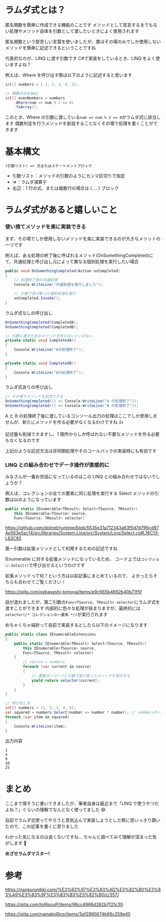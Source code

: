 # ラムダ式とは？

匿名関数を簡単に作成できる機能のことです
メソッドとして宣言するまでもない処理やメソッド自体を引数として渡したいときによく使用されます

匿名関数という堅苦しい言葉を使いましたが、要はその場のみでしか使用しないメソッドを簡単に記述できるということですね

代表的なのが、LINQ に渡す引数です
C#で実装をしているとき、LINQ をよく使いますよね？

例えば、Where を呼び出す際は以下のように記述すると思います

```c#
int[] numbers = [ 1, 2, 3, 4, 5];

// 偶数のみを抽出
int[] evenNumbers = numbers
    .Where(num => num % 2 == 0)
    .ToArray();
```

このとき、Where の引数に渡している`num => num % 2 == 0`がラムダ式に該当します
偶数判定を行うメソッドを新設することなくその場で処理を書くことができます

# 基本構文

```
(引数リスト) => 式またはステートメントブロック
```

- 引数リスト：メソッドの引数のようにカンマ区切りで指定
- =>：ラムダ演算子
- 右辺：1 行の式、または複数行の場合は { ... } ブロック

# ラムダ式があると嬉しいこと

### 使い捨てメソッドを楽に実装できる

まず、その場でしか使用しないメソッドを楽に実装できるのが大きなメリットの一つです

例えば、ある処理の終了後に呼ばれるメソッド(OnSomethingCompleted)にて、共通処理と呼び出し元によって異なる個別処理を実行したい場合

```c#
public void OnSomethingCompleted(Action onCompleted)
{
    // 処理終了後の共通処理
    Console.WriteLine("共通処理を実行しました");

    // 引数で受け取った個別処理を実行
    onCompleted.Invoke();
}
```

ラムダ式なしの呼び出し

```c#
OnSomethingCompleted(CompletedA);
OnSomethingCompleted(CompletedB);

// 引数に渡すためのメソッドを作らないといけない
private static void CompletedA()
{
    Console.WriteLine("Aの処理終了");
}

private static void CompletedB()
{
    Console.WriteLine("Bの処理終了");
}
```

ラムダ式ありの呼び出し

```c#
// その場でメソッドを記述できる
OnSomethingCompleted(() => Console.WriteLine("A の処理終了"));
OnSomethingCompleted(() => Console.WriteLine("B の処理終了"));
```

A と B の処理終了後に渡しているコンソール出力の処理はここでしか使用しませんが、新たにメソッドを作る必要がなくなるわけですね 👍

記述量も削減できますし、1 箇所からしか呼ばれない不要なメソッドを作る必要もなくなるのです

上記のような記述方法は非同期処理やそのコールバックの実装時にも有効です

### LINQ との組み合わせでデータ操作が直感的に

みなさんが一番お世話になっているのはこの LINQ との組み合わせではないでしょうか？

例えば、コレクションの全ての要素に同じ処理を実行する Select メソッドの引数は以のようになっています

```c#
public static IEnumerable<TResult> Select<TSource, TResult>(
    this IEnumerable<TSource> source,
    Func<TSource, TResult> selector)
```

https://github.com/dotnet/runtime/blob/5535e31a712343a63f5d7d796cd874e563e5ac14/src/libraries/System.Linq/src/System/Linq/Select.cs#L16C13-L63C85

第一引数は拡張メソッドとして利用するための記述ですね

IEnumerable<T> に対する拡張メソッドになっているため、
コード上では`コレクション.Select()`で呼び出せるというわけです

拡張メソッドって何？という方は以前記事にまとめているので、
よかったらそちらも合わせてご覧ください！

https://qiita.com/sebayashi-tomoya/items/e9c665b4692b40b71f5f

話が逸れましたが、第二引数の`Func<TSource, TResult> selector`にラムダ式を渡すことができます
内部的に色々な処理が挟まりますが、最終的には`selector(/* コレクションの一要素 */)`が実行されます

めちゃくちゃ端折って自前で実装するとしたら以下のイメージになります

```c#
public static class IEnumerableExtensions
{
    public static IEnumerable<TResult> Select<TSource, TResult>(
        this IEnumerable<TSource> source,
        Func<TSource, TResult> selector)
    {
        // source = numbers
        foreach (var current in source)
        {
            // 要素の一つ一つに引数で受け取ったメソッドを実行する
            yield return selector(current);
        }
    }
}

// 呼び出し元
int[] numbers = [1, 2, 3, 4, 5];
var squared = numbers.Select(number => number * number); // numbersの一要素を引数として2乗処理を実行する
foreach (var item in squared)
{
    Console.WriteLine(item);
}
```

出力内容

```terminal
1
4
9
16
25
```

# まとめ

ここまで偉そうに書いてきましたが、筆者自身は最近まで「LINQ で使うやつだよね？」ぐらいの理解でなんとなく使ってました 😅

自前でラムダ式使ってやろうと意気込んで実装しようとした際に思いっきり躓いたので、この記事を書くに至りました

わかった気になるのは良くないですね…
ちゃんと調べてみて理解が深まった気がします 💪

**めざせラムダマスター!**

# 参考

https://nankurunikki.com/%E3%83%97%E3%83%AD%E3%82%B0%E3%83%A9%E3%83%9F%E3%83%B3%E3%82%B0/c/357/

https://qiita.com/toRisouP/items/98cc4966d392b7f21c30

https://qiita.com/namakoRice/items/3af2990674b66c259e45
